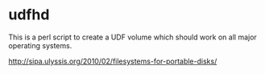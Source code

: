 udfhd
=====

This is a perl script to create a UDF volume which should work on all major
operating systems.

http://sipa.ulyssis.org/2010/02/filesystems-for-portable-disks/